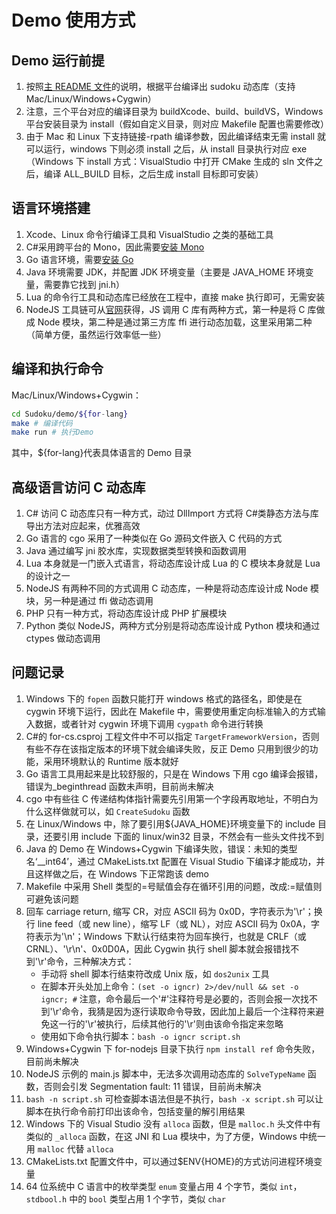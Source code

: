 # Demo 使用方式

## Demo 运行前提

1. 按照[主 README 文件](../README.md)的说明，根据平台编译出 sudoku 动态库（支持 Mac/Linux/Windows+Cygwin）
2. 注意，三个平台对应的编译目录为 buildXcode、build、buildVS，Windows 平台安装目录为 install（假如自定义目录，则对应 Makefile 配置也需要修改）
3. 由于 Mac 和 Linux 下支持链接-rpath 编译参数，因此编译结束无需 install 就可以运行，windows 下则必须 install 之后，从 install 目录执行对应 exe（Windows 下 install 方式：VisualStudio 中打开 CMake 生成的 sln 文件之后，编译 ALL_BUILD 目标，之后生成 install 目标即可安装）

## 语言环境搭建

1. Xcode、Linux 命令行编译工具和 VisualStudio 之类的基础工具
2. C#采用跨平台的 Mono，因此需要[安装 Mono](https://www.mono-project.com)
3. Go 语言环境，需要[安装 Go](https://golang.org)
4. Java 环境需要 JDK，并配置 JDK 环境变量（主要是 JAVA_HOME 环境变量，需要靠它找到 jni.h）
5. Lua 的命令行工具和动态库已经放在工程中，直接 make 执行即可，无需安装
6. NodeJS 工具链可从[官网](https://nodejs.org/en/)获得，JS 调用 C 库有两种方式，第一种是将 C 库做成 Node 模块，第二种是通过第三方库 ffi 进行动态加载，这里采用第二种（简单方便，虽然运行效率低一些）

## 编译和执行命令

Mac/Linux/Windows+Cygwin：

```bash
cd Sudoku/demo/${for-lang}
make # 编译代码
make run # 执行Demo
```

其中，\${for-lang}代表具体语言的 Demo 目录

## 高级语言访问 C 动态库

1. C# 访问 C 动态库只有一种方式，动过 DllImport 方式将 C#类静态方法与库导出方法对应起来，优雅高效
2. Go 语言的 cgo 采用了一种类似在 Go 源码文件嵌入 C 代码的方式
3. Java 通过编写 jni 胶水库，实现数据类型转换和函数调用
4. Lua 本身就是一门嵌入式语言，将动态库设计成 Lua 的 C 模块本身就是 Lua 的设计之一
5. NodeJS 有两种不同的方式调用 C 动态库，一种是将动态库设计成 Node 模块，另一种是通过 ffi 做动态调用
6. PHP 只有一种方式，将动态库设计成 PHP 扩展模块
7. Python 类似 NodeJS，两种方式分别是将动态库设计成 Python 模块和通过 ctypes 做动态调用

## 问题记录

1. Windows 下的 `fopen` 函数只能打开 windows 格式的路径名，即使是在 cygwin 环境下运行，因此在 Makefile 中，需要使用重定向标准输入的方式输入数据，或者针对 cygwin 环境下调用 `cygpath` 命令进行转换
2. C#的 for-cs.csproj 工程文件中不可以指定 `TargetFrameworkVersion`，否则有些不存在该指定版本的环境下就会编译失败，反正 Demo 只用到很少的功能，采用环境默认的 Runtime 版本就好
3. Go 语言工具用起来是比较舒服的，只是在 Windows 下用 cgo 编译会报错，错误为\_beginthread 函数未声明，目前尚未解决
4. cgo 中有些往 C 传递结构体指针需要先引用第一个字段再取地址，不明白为什么这样做就可以，如 `CreateSudoku` 函数
5. 在 Linux/Windows 中，除了要引用\${JAVA_HOME}环境变量下的 include 目录，还要引用 include 下面的 linux/win32 目录，不然会有一些头文件找不到
6. Java 的 Demo 在 Windows+Cygwin 下编译失败，错误：未知的类型名‘\_\_int64’，通过 CMakeLists.txt 配置在 Visual Studio 下编译才能成功，并且这样做之后，在 Windows 下正常跑该 demo
7. Makefile 中采用 Shell 类型的=号赋值会存在循环引用的问题，改成:=赋值则可避免该问题
8. 回车 carriage return, 缩写 CR，对应 ASCII 码为 0x0D，字符表示为'\r'；换行 line feed（或 new line），缩写 LF（或 NL），对应 ASCII 码为 0x0A，字符表示为'\n'；Windows 下默认行结束符为回车换行，也就是 CRLF（或 CRNL）、'\r\n'、0x0D0A，因此 Cygwin 执行 shell 脚本就会报错找不到'\r'命令，三种解决方式：
   - 手动将 shell 脚本行结束符改成 Unix 版，如 `dos2unix` 工具
   - 在脚本开头处加上命令：`(set -o igncr) 2>/dev/null && set -o igncr; #` 注意，命令最后一个'#'注释符号是必要的，否则会报一次找不到'\r'命令，我猜是因为逐行读取命令导致，因此加上最后一个注释符来避免这一行的'\r'被执行，后续其他行的'\r'则由该命令指定来忽略
   - 使用如下命令执行脚本：`bash -o igncr script.sh`
9. Windows+Cygwin 下 for-nodejs 目录下执行 `npm install ref` 命令失败，目前尚未解决
10. NodeJS 示例的 main.js 脚本中，无法多次调用动态库的 `SolveTypeName` 函数，否则会引发 Segmentation fault: 11 错误，目前尚未解决
11. `bash -n script.sh` 可检查脚本语法但是不执行，`bash -x script.sh` 可以让脚本在执行命令前打印出该命令，包括变量的解引用结果
12. Windows 下的 Visual Studio 没有 `alloca` 函数，但是 `malloc.h` 头文件中有类似的 `_alloca` 函数，在这 JNI 和 Lua 模块中，为了方便，Windows 中统一用 `malloc` 代替 `alloca`
13. CMakeLists.txt 配置文件中，可以通过\$ENV{HOME}的方式访问进程环境变量
14. 64 位系统中 C 语言中的枚举类型 `enum` 变量占用 4 个字节，类似 `int`，`stdbool.h` 中的 `bool` 类型占用 1 个字节，类似 `char`
